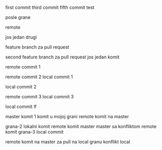 first commit
third commit
fifth commit
test

posle grane

remote

jos jedan
drugi

feature branch za pull request

second feature branch za pull request
jos jedan komit

remote commit 1

remote commit 2
local commit 1

local commit 2

remote commit 3
local commit 3

local commit lf

master komit 1
komit u mojoj grani
remote komit na master

grana-2 lokalni komit
remote komit master
master sa konfliktom remote komit
grana-3 local commit

remote komit na master za pull na local granu
konflikt local
